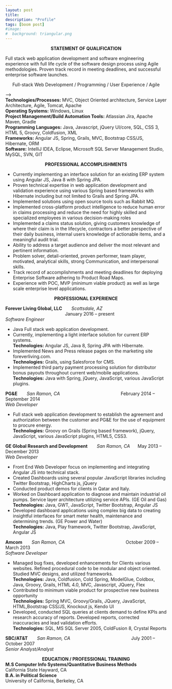 ```yaml
---
layout: post
title: 
description: "Profile"
tags: [boom post]
#image:
#  background: triangular.png
---
```



<div style="text-align:center"><strong>STATEMENT OF QUALIFICATION</strong></div>

Full stack web application development and software engineering experience with full life cycle of the software design process using Agile methodologies. Proven track record in meeting deadlines, and successful enterprise software launches.

<p class="notice" style="text-align:center">Full-stack Web Development / Programming / User Experience / Agile</p>
&ndash;&gt;

<div><strong>Technologies/Processes:</strong> MVC, Object Oriented architecture, Service Layer Architecture, Agile, Tomcat, Apache</div>
<div><strong>Operating Systems:</strong> Windows, Linux</div>
<div><strong>Project Management/Build Automation Tools:</strong> Atlassian Jira, Apache Maven, Gradle</div>
<div><strong>Programming Languages:</strong> Java, Javascript, jQuery UI/core, SQL, CSS 3, HTML 5, Groovy, Coldfusion, XML</div>
<div><strong>Frameworks:</strong> Angular JS, Spring, Grails, MVC, Bootstrap CSS/JS, Hibernate, ORM</div>
<div><strong>Software:</strong> IntelliJ IDEA, Eclipse, Microsoft SQL Server Management Studio, MySQL, SVN, GIT</div>

<p>
<div style="text-align:center"><strong>PROFESSIONAL ACCOMPLISHMENTS</strong></div>
<ul>
<li>Currently implementing an interface solution for an existing ERP system using Angular JS, Java 8 with Spring JPA.</li>
<li>Proven technical expertise in web application development and validation experience using various Spring based frameworks with Hibernate including but not limited to Grails and Spring JPA.</li>
<li>Implemented solutions using open source tools such as Rabbit MQ.</li>
<li>Implemented cross-platform product intelligence to reduce human error in claims processing and reduce the need for highly skilled and specialized employees in various decision-making roles</li>
<li>Implemented a claims status solution, giving customers knowledge of where their claim is in the lifecycle, contractors a better perspective of their daily business, internal users knowledge of actionable items, and a meaningful audit trial.</li>
<li>Ability to address a target audience and deliver the most relevant and pertinent information.</li>
<li>Problem solver, detail-oriented, proven performer, team player, motivated, analytical skills, strong Communication, and interpersonal skills.</li>
<li>Track record of accomplishments and meeting deadlines for deploying Enterprise Software adhering to Product Road Maps.</li>
<li>Experience with POC, MVP (minimum viable product) as well as large scale enterprise level applications.</li>
</ul>
</p>
<div style="text-align:center"><strong>PROFESSIONAL EXPERIENCE</strong></div>

<p>
<div><strong>Forever Living Global, LLC</strong> <span style="margin-left:5%;"><i>Scottsdale, AZ</i></span> <span style="margin-left:37%;">January 2016 – present</span></div>
<div><i>Software Engineer</i></div>
<ul>
<li>Java Full stack web application development.</li>
<li>Currently, implementing a light interface solution for current ERP systems.
<div><strong>Technologies:</strong> Angular JS, Java 8, Spring JPA with Hibernate.</div>
</li>
<li>Implemented News and Press release pages on the marketing site foreverliving.com.
<div><strong>Technologies:</strong> Grails, using Salesforce for CMS.</div>
</li>
<li>Implemented third party payment processing solution for distributor bonus payouts throughout current web/mobile applications.
<div><strong>Technologies:</strong> Java with Spring, jQuery, JavaScript, various JavaScript plugins.</div>
</li>
</ul>
</p>

<p>
<div><strong>PG&E</strong> <span style="margin-left:5%;"><i>San Ramon, CA</i></span> <span style="margin-left:37%;">February 2014 – September 2014</span></div>
<div><i>Web Developer</i></div>
<ul>
<li>Full stack web application development to establish the agreement and authorization between the customer and PG&E for the use of equipment to procure energy.
<div><strong>Technologies:</strong> Groovy on Grails (Spring based framework), jQuery, JavaScript, various JavaScript plugins, HTML5, CSS3.</div>
</li>
</ul>

</p>

<p>
<div><strong>GE Global Research and Development</strong> <span style="margin-left:5%;"><i>San Ramon, CA</i></span> <span style="margin-left:4%;">May 2013  – December 2013</span></div>
<div><i>Web Developer</i></div>
<ul>
<li>Front End Web Developer focus on implementing and integrating Angular JS into technical stack.</li>
<li>Created Dashboards using several popular JavaScript libraries including Twitter Bootstrap, HighCharts js, jQuery</li>
<li>Conducted product demos for clients in Qatar and Italy.</li>
<li>Worked on Dashboard application to diagnose and maintain industrial oil pumps. Service layer architecture utilizing service APIs. (GE Oil and Gas)
<div><strong>Technologies:</strong> Java, GWT, JavaScript, Twitter Bootstrap, Angular JS</div>
</li>
<li>Developed dashboard applications using complex big data to creating insightful interfaces for smart meter health, maintenance and determining trends. (GE Power and Water)
<div><strong>Technologies:</strong> Java, Play framework, Twitter Bootstrap, JavaScript, Angular JS</div>
</li>
</ul>
</p>

<p>
<div><strong>Amcom</strong> <span style="margin-left:5%;"><i>San Ramon, CA</i></span> <span style="margin-left:37%;">October 2009 – March 2013</span></div>
<div><i>Software Developer</i></div>
<ul>
<li>Managed bug fixes, developed enhancements for Clients various websites. Refined procedural code to be modular and object oriented. Studied MVC designs, and utilized frameworks.
<div><strong>Technologies:</strong> Java, Coldfusion, Cold Spring, ModelGlue, Coldbox, Java, Groovy, Grails, HTML 4.0, MVC, Javascript, JQuery, Flex</div>
</li>
<li>Contributed to minimum viable product for prospective new business opportunity
<div><strong>Technologies:</strong> Spring MVC, Groovy/Grails, JQuery, JavaScript, HTML,Bootstrap CSS/JS, Knockout js, Kendo UI</div>
</li>
<li>Developed, conducted SQL queries at clients demand to define KPIs and research accuracy of reports. Developed reports, corrected inaccuracies and lead validation efforts.
<div><strong>Technologies:</strong> SQL, MS SQL Server 2005, ColdFusion 8, Crystal Reports</div>
</li>
</ul>
</p>

<p>
<div><strong>SBC/AT&T</strong> <span style="margin-left:5%;"><i>San Ramon, CA</i></span> <span style="margin-left:37%;">July 2001 – October 2007</span></div>
<div><i>Senior Analyst/Analyst</i></div>
</p>

<p>
<div style="text-align:center"><strong>EDUCATION / PROFESSIONAL TRAINING</strong></div>

<div><strong>M.S Computer Info Systems/Quantitative Business Methods</strong></div>
<div>California State Hayward, CA<span style="margin-left:59%;"></span></div>

<div><strong>B.A. in Political Science</strong></div>
<div>University of California, Berkeley, CA<span style="margin-left:49.5%;"></span></div>
</p>
